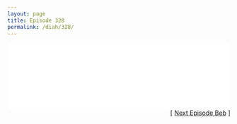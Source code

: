 ```yaml
---
layout: page
title: Episode 328
permalink: /diah/328/
---
```


<iframe allowfullscreen="true" frameborder="0" style="width:100%;" marginheight="0" marginwidth="0" mozallowfullscreen="true" scrolling="NO" src="//gdriveplayer.us/embed2.php?link=bliZuBmxZWcvlEZPSzpb%252BQuBK7HKb5jjYijTGi%252FExGVRAZaSg6lXqacplwKPzUg9IeMHjGqw1oFMj4BtgtfryAaSFtM4fa%252Bo8W%252FSGOkyS63fhR7FQmCzcgnMfs2Rk0L4AQ2ryE1M25r5saOeyk%252BtUXrt85CuV%252FPulVW8bDsiXqecajNcHwqaDw48m0DJ7pUei8O2NGT9rYvDRCmv6Keuuq&amp;no_adult=yes" webkitallowfullscreen="true"></iframe>

<div align="right">[ <a href="/diah/329/">Next Episode Beb</a> ]</div>

